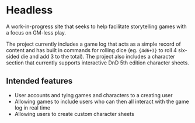 # Headless

A work-in-progress site that seeks to help facilitate storytelling games with a focus on GM-less play.

The project currently includes a game log that acts as a simple record of content and has built in commands for rolling dice (eg. `{4d6+3}` to roll 4 six-sided die and add 3 to the total). The project also includes a character section that currently supports interactive DnD 5th edition character sheets.

## Intended features

- User accounts and tying games and characters to a creating user
- Allowing games to include users who can then all interact with the game log in real time
- Allowing users to create custom character sheets
